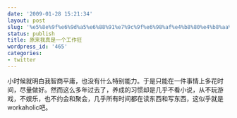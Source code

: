 ```yaml
---
date: '2009-01-28 15:21:34'
layout: post
slug: '%e5%8e%9f%e6%9d%a5%e6%88%91%e7%9c%9f%e6%98%af%e4%b8%80%e4%b8%aa%e5%b7%a5%e4%bd%9c%e7%8b%82'
status: publish
title: 原来我真是一个工作狂
wordpress_id: '465'
categories:
- twitter
---
```


小时候就明白我智商平庸，也没有什么特别能力。于是只能在一件事情上多花时间，尽量做好。然而这么多年过去了，养成的习惯却是几乎不看小说，从不玩游戏，不娱乐，也不约会和聚会，几乎所有时间都在读东西和写东西，这似乎就是workaholic吧。
